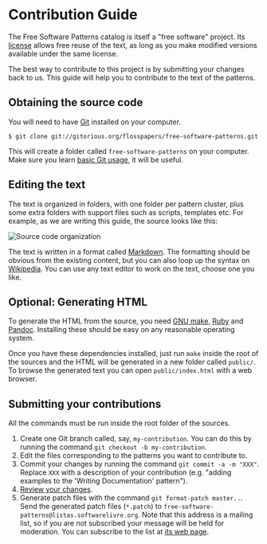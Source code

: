 # Contribution Guide

The Free Software Patterns catalog is itself a "free software" project. Its
[license](link://copyright) allows free reuse of the text, as long as you
make modified versions available under the same license.

The best way to contribute to this project is by submitting your changes back
to us.  This guide will help you to contribute to the text of the patterns.

## Obtaining the source code

You will need to have [Git](http://git-scm.com/) installed on your computer.

    $ git clone git://gitorious.org/flosspapers/free-software-patterns.git

This will create a folder called `free-software-patterns` on your computer.
Make sure you learn [basic Git usage](http://git-scm.com/documentation), it
will be useful.

## Editing the text

The text is organized in folders, with one folder per pattern cluster, plus
some extra folders with support files such as scripts, templates etc. For
example, as we are writing this guide, the source looks like this:

![Source code organization](@@root@@/images/source-organization.png)

The text is written in a format called
[Markdown](http://en.wikipedia.org/wiki/Markdown). The formatting should be
obvious from the existing content, but you can also loop up the syntax on
[Wikipedia](http://en.wikipedia.org/wiki/Markdown). You can use any text editor
to work on the text, choose one you like.

## Optional: Generating HTML

To generate the HTML from the source, you need [GNU
make](http://www.gnu.org/software/make), [Ruby](http://www.ruby-lang.org/) and
[Pandoc](http://johnmacfarlane.net/pandoc/). Installing these should be easy on
any reasonable operating system.

Once you have these dependencies installed, just run `make` inside the root of
the sources and the HTML will be generated in a new folder called `public/`. To
browse the generated text you can open `public/index.html` with a web browser.

## Submitting your contributions

All the commands must be run inside the root folder of the sources.

1. Create one Git branch called, say, `my-contribution`. You can do this by
   running the command `git checkout -b my-contribution`.
2. Edit the files corresponding to the patterns you want to contribute to.
3. Commit your changes by running the command `git commit -a -m "XXX"`. Replace
   `XXX` with a description of your contribution (e.g. "adding examples to the
   'Writing Documentation' pattern").
5. [Review your changes](link://contribution/ReviewYourChanges).
5. Generate patch files with the command `git format-patch master..`. Send the
   generated patch files (`*.patch`) to
   `free-software-patterns@listas.softwarelivre.org`. Note that this address is
   a mailing list, so if you are not subscribed your message will be held for
   moderation. You can subscribe to the list at [its web
   page](http://listas.softwarelivre.org/cgi-bin/mailman/listinfo/free-software-patterns).
